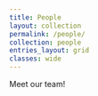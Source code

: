 ```yaml
---
title: People
layout: collection
permalink: /people/
collection: people
entries_layout: grid
classes: wide
---
```



Meet our team!
